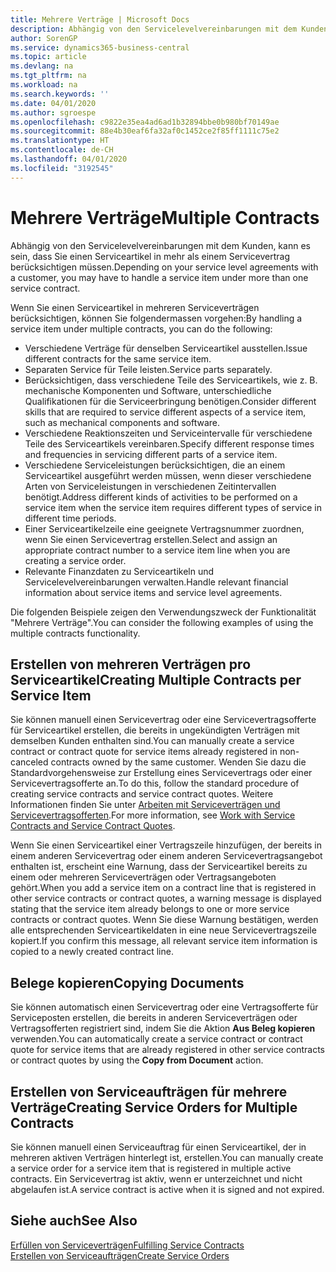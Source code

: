 ```yaml
---
title: Mehrere Verträge | Microsoft Docs
description: Abhängig von den Servicelevelvereinbarungen mit dem Kunden, kann es sein, dass Sie einen Serviceartikel in mehr als einem Servicevertrag berücksichtigen müssen.
author: SorenGP
ms.service: dynamics365-business-central
ms.topic: article
ms.devlang: na
ms.tgt_pltfrm: na
ms.workload: na
ms.search.keywords: ''
ms.date: 04/01/2020
ms.author: sgroespe
ms.openlocfilehash: c9822e35ea4ad6ad1b32894bbe0b980bf70149ae
ms.sourcegitcommit: 88e4b30eaf6fa32af0c1452ce2f85ff1111c75e2
ms.translationtype: HT
ms.contentlocale: de-CH
ms.lasthandoff: 04/01/2020
ms.locfileid: "3192545"
---
```

# <a name="multiple-contracts"></a><span data-ttu-id="4fb82-103">Mehrere Verträge</span><span class="sxs-lookup"><span data-stu-id="4fb82-103">Multiple Contracts</span></span>
<span data-ttu-id="4fb82-104">Abhängig von den Servicelevelvereinbarungen mit dem Kunden, kann es sein, dass Sie einen Serviceartikel in mehr als einem Servicevertrag berücksichtigen müssen.</span><span class="sxs-lookup"><span data-stu-id="4fb82-104">Depending on your service level agreements with a customer, you may have to handle a service item under more than one service contract.</span></span>  
  
<span data-ttu-id="4fb82-105">Wenn Sie einen Serviceartikel in mehreren Serviceverträgen berücksichtigen, können Sie folgendermassen vorgehen:</span><span class="sxs-lookup"><span data-stu-id="4fb82-105">By handling a service item under multiple contracts, you can do the following:</span></span>  
  
* <span data-ttu-id="4fb82-106">Verschiedene Verträge für denselben Serviceartikel ausstellen.</span><span class="sxs-lookup"><span data-stu-id="4fb82-106">Issue different contracts for the same service item.</span></span>  
* <span data-ttu-id="4fb82-107">Separaten Service für Teile leisten.</span><span class="sxs-lookup"><span data-stu-id="4fb82-107">Service parts separately.</span></span>  
* <span data-ttu-id="4fb82-108">Berücksichtigen, dass verschiedene Teile des Serviceartikels, wie z. B. mechanische Komponenten und Software, unterschiedliche Qualifikationen für die Serviceerbringung benötigen.</span><span class="sxs-lookup"><span data-stu-id="4fb82-108">Consider different skills that are required to service different aspects of a service item, such as mechanical components and software.</span></span>  
* <span data-ttu-id="4fb82-109">Verschiedene Reaktionszeiten und Serviceintervalle für verschiedene Teile des Serviceartikels vereinbaren.</span><span class="sxs-lookup"><span data-stu-id="4fb82-109">Specify different response times and frequencies in servicing different parts of a service item.</span></span>  
* <span data-ttu-id="4fb82-110">Verschiedene Serviceleistungen berücksichtigen, die an einem Serviceartikel ausgeführt werden müssen, wenn dieser verschiedene Arten von Serviceleistungen in verschiedenen Zeitintervallen benötigt.</span><span class="sxs-lookup"><span data-stu-id="4fb82-110">Address different kinds of activities to be performed on a service item when the service item requires different types of service in different time periods.</span></span>  
* <span data-ttu-id="4fb82-111">Einer Serviceartikelzeile eine geeignete Vertragsnummer zuordnen, wenn Sie einen Servicevertrag erstellen.</span><span class="sxs-lookup"><span data-stu-id="4fb82-111">Select and assign an appropriate contract number to a service item line when you are creating a service order.</span></span>  
* <span data-ttu-id="4fb82-112">Relevante Finanzdaten zu Serviceartikeln und Servicelevelvereinbarungen verwalten.</span><span class="sxs-lookup"><span data-stu-id="4fb82-112">Handle relevant financial information about service items and service level agreements.</span></span>  
  
<span data-ttu-id="4fb82-113">Die folgenden Beispiele zeigen den Verwendungszweck der Funktionalität "Mehrere Verträge".</span><span class="sxs-lookup"><span data-stu-id="4fb82-113">You can consider the following examples of using the multiple contracts functionality.</span></span>  
  
## <a name="creating-multiple-contracts-per-service-item"></a><span data-ttu-id="4fb82-114">Erstellen von mehreren Verträgen pro Serviceartikel</span><span class="sxs-lookup"><span data-stu-id="4fb82-114">Creating Multiple Contracts per Service Item</span></span>  
<span data-ttu-id="4fb82-115">Sie können manuell einen Servicevertrag oder eine Servicevertragsofferte für Serviceartikel erstellen, die bereits in ungekündigten Verträgen mit demselben Kunden enthalten sind.</span><span class="sxs-lookup"><span data-stu-id="4fb82-115">You can manually create a service contract or contract quote for service items already registered in non-canceled contracts owned by the same customer.</span></span> <span data-ttu-id="4fb82-116">Wenden Sie dazu die Standardvorgehensweise zur Erstellung eines Servicevertrags oder einer Servicevertragsofferte an.</span><span class="sxs-lookup"><span data-stu-id="4fb82-116">To do this, follow the standard procedure of creating service contracts and service contract quotes.</span></span> <span data-ttu-id="4fb82-117">Weitere Informationen finden Sie unter [Arbeiten mit Serviceverträgen und Servicevertragsofferten](service-how-to-create-service-contracts-and-service-contract-quotes.md).</span><span class="sxs-lookup"><span data-stu-id="4fb82-117">For more information, see [Work with Service Contracts and Service Contract Quotes](service-how-to-create-service-contracts-and-service-contract-quotes.md).</span></span>  
  
<span data-ttu-id="4fb82-118">Wenn Sie einen Serviceartikel einer Vertragszeile hinzufügen, der bereits in einem anderen Servicevertrag oder einem anderen Servicevertragsangebot enthalten ist, erscheint eine Warnung, dass der Serviceartikel bereits zu einem oder mehreren Serviceverträgen oder Vertragsangeboten gehört.</span><span class="sxs-lookup"><span data-stu-id="4fb82-118">When you add a service item on a contract line that is registered in other service contracts or contract quotes, a warning message is displayed stating that the service item already belongs to one or more service contracts or contract quotes.</span></span> <span data-ttu-id="4fb82-119">Wenn Sie diese Warnung bestätigen, werden alle entsprechenden Serviceartikeldaten in eine neue Servicevertragszeile kopiert.</span><span class="sxs-lookup"><span data-stu-id="4fb82-119">If you confirm this message, all relevant service item information is copied to a newly created contract line.</span></span>  
  
## <a name="copying-documents"></a><span data-ttu-id="4fb82-120">Belege kopieren</span><span class="sxs-lookup"><span data-stu-id="4fb82-120">Copying Documents</span></span>  
<span data-ttu-id="4fb82-121">Sie können automatisch einen Servicevertrag oder eine Vertragsofferte für Serviceposten erstellen, die bereits in anderen Serviceverträgen oder Vertragsofferten registriert sind, indem Sie die Aktion **Aus Beleg kopieren** verwenden.</span><span class="sxs-lookup"><span data-stu-id="4fb82-121">You can automatically create a service contract or contract quote for service items that are already registered in other service contracts or contract quotes by using the **Copy from Document** action.</span></span>  
  
## <a name="creating-service-orders-for-multiple-contracts"></a><span data-ttu-id="4fb82-122">Erstellen von Serviceaufträgen für mehrere Verträge</span><span class="sxs-lookup"><span data-stu-id="4fb82-122">Creating Service Orders for Multiple Contracts</span></span>  
<span data-ttu-id="4fb82-123">Sie können manuell einen Serviceauftrag für einen Serviceartikel, der in mehreren aktiven Verträgen hinterlegt ist, erstellen.</span><span class="sxs-lookup"><span data-stu-id="4fb82-123">You can manually create a service order for a service item that is registered in multiple active contracts.</span></span> <span data-ttu-id="4fb82-124">Ein Servicevertrag ist aktiv, wenn er unterzeichnet und nicht abgelaufen ist.</span><span class="sxs-lookup"><span data-stu-id="4fb82-124">A service contract is active when it is signed and not expired.</span></span>  
  
## <a name="see-also"></a><span data-ttu-id="4fb82-125">Siehe auch</span><span class="sxs-lookup"><span data-stu-id="4fb82-125">See Also</span></span>  
[<span data-ttu-id="4fb82-126">Erfüllen von Serviceverträgen</span><span class="sxs-lookup"><span data-stu-id="4fb82-126">Fulfilling Service Contracts</span></span>](service-fulfill-service-contracts.md)  
[<span data-ttu-id="4fb82-127">Erstellen von Serviceaufträgen</span><span class="sxs-lookup"><span data-stu-id="4fb82-127">Create Service Orders</span></span>](service-how-to-create-service-orders.md)  
